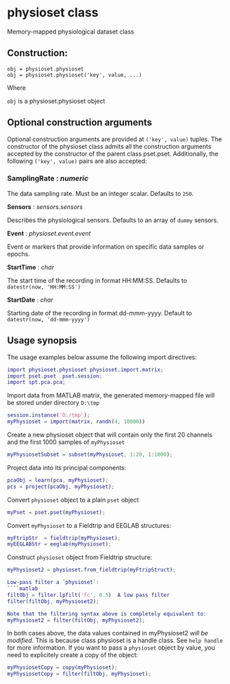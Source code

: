 physioset class
================

Memory-mapped physiological dataset class


## Construction:

````
obj = physioset.physioset
obj = physioset.physioset('key', value, ...)
````

Where

`obj` is a physioset.physioset object


## Optional construction arguments

Optional construction arguments are provided at `('key', value)` 
tuples. The constructor of the physioset class admits all the 
construction arguments accepted by the constructor of the parent
class pset.pset. Additionally, the following `('key', value)` pairs
are also accepted:

### __SamplingRate__ : _numeric_

   The data sampling rate. Must be an integer scalar. Defaults to
   `250`.

__Sensors__ : _sensors.sensors_

   Describes the physiological sensors. Defaults to an array of 
   `dummy` sensors.

__Event__ : _physioset.event.event_

   Event or markers that provide information on specific data
   samples or epochs.

__StartTime__ : _char_

   The start time of the recording in format HH:MM:SS. Defaults 
   to `datestr(now, 'HH:MM:SS')`

__StartDate__ : _char_

   Starting date of the recording in format dd-mmm-yyyy. Default 
   to `datestr(now, 'dd-mmm-yyyy')`


## Usage synopsis

The usage examples below assume the following import directives:

````matlab
import physioset.physioset physioset.import.matrix;
import pset.pset  pset.session;
import spt.pca.pca;
````

Import data from MATLAB matrix, the generated memory-mapped file 
will be stored under directory `D:\tmp`

````matlab
session.instance('D:/tmp');
myPhysioset = import(matrix, randn(4, 10000))
````

Create a new physioset object that will contain only the first 20
channels and the first 1000 samples of `myPhysioset`

````matlab
myPhysiosetSubset = subset(myPhysioset, 1:20, 1:1000);
````

Project data into its principal components:

````matlab
pcaObj = learn(pca, myPhysioset);
pcs = project(pcaObj, myPhysioset);
````

Convert `physioset` object to a plain `pset` object
````matlab
myPset = pset.pset(myPhysioset);
````

Convert `myPhysioset` to a Fieldtrip and EEGLAB structures:

````matlab
myFtripStr  = fieldtrip(myPhysioset);
myEEGLABStr = eeglab(myPhysioset);
````

Construct `physioset` object from Fieldtrip structure:
````matlab
myPhysioset2 = physioset.from_fieldtrip(myFtripStruct);

Low-pass filter a `physioset`:
````matlab
filtObj = filter.lpfilt('fc', 0.5)  A low pass filter
filter(filtObj, myPhysioset2);

Note that the filtering syntax above is completely equivalent to:
myPhysioset2 = filter(filtObj, myPhysioset2);
````

In both cases above, the data values contained in myPhysioset2 
_will be modified_. This is because class physioset is a handle class. 
See `help handle` for more information. If you want to pass a
`physioset` object by value, you need to explicitely create a copy of
the object:
````matlab
myPhysiosetCopy = copy(myPhysioset);
myPhysiosetCopy = filter(filtObj, myPhysioset);
````
